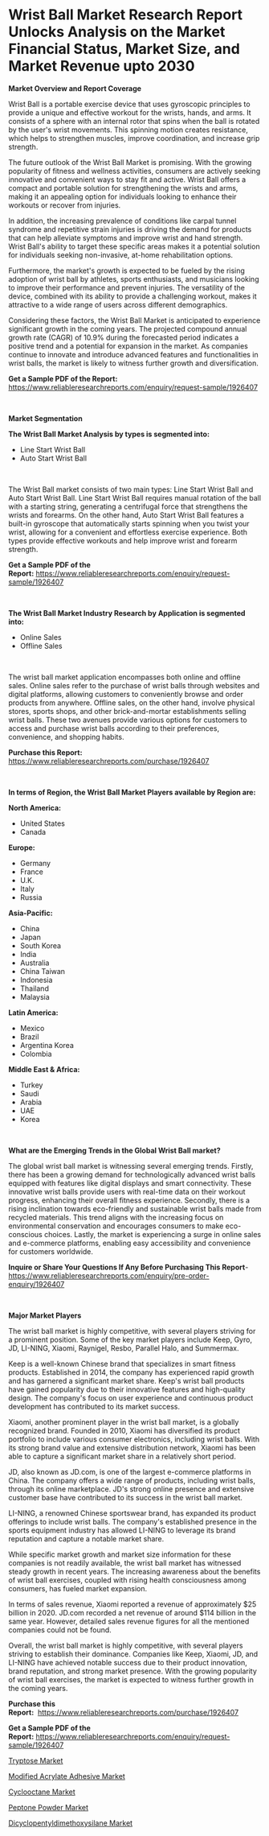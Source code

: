 <p><h1>Wrist Ball Market Research Report Unlocks Analysis on the Market Financial Status, Market Size, and Market Revenue upto 2030</h1></p><p><strong>Market Overview and Report Coverage</strong></p>
<p><p>Wrist Ball is a portable exercise device that uses gyroscopic principles to provide a unique and effective workout for the wrists, hands, and arms. It consists of a sphere with an internal rotor that spins when the ball is rotated by the user's wrist movements. This spinning motion creates resistance, which helps to strengthen muscles, improve coordination, and increase grip strength.</p><p>The future outlook of the Wrist Ball Market is promising. With the growing popularity of fitness and wellness activities, consumers are actively seeking innovative and convenient ways to stay fit and active. Wrist Ball offers a compact and portable solution for strengthening the wrists and arms, making it an appealing option for individuals looking to enhance their workouts or recover from injuries.</p><p>In addition, the increasing prevalence of conditions like carpal tunnel syndrome and repetitive strain injuries is driving the demand for products that can help alleviate symptoms and improve wrist and hand strength. Wrist Ball's ability to target these specific areas makes it a potential solution for individuals seeking non-invasive, at-home rehabilitation options.</p><p>Furthermore, the market's growth is expected to be fueled by the rising adoption of wrist ball by athletes, sports enthusiasts, and musicians looking to improve their performance and prevent injuries. The versatility of the device, combined with its ability to provide a challenging workout, makes it attractive to a wide range of users across different demographics.</p><p>Considering these factors, the Wrist Ball Market is anticipated to experience significant growth in the coming years. The projected compound annual growth rate (CAGR) of 10.9% during the forecasted period indicates a positive trend and a potential for expansion in the market. As companies continue to innovate and introduce advanced features and functionalities in wrist balls, the market is likely to witness further growth and diversification.</p></p>
<p><strong>Get a Sample PDF of the Report:</strong> <a href="https://www.reliableresearchreports.com/enquiry/request-sample/1926407">https://www.reliableresearchreports.com/enquiry/request-sample/1926407</a></p>
<p>&nbsp;</p>
<p><strong>Market Segmentation</strong></p>
<p><strong>The Wrist Ball Market Analysis by types is segmented into:</strong></p>
<p><ul><li>Line Start Wrist Ball</li><li>Auto Start Wrist Ball</li></ul></p>
<p>&nbsp;</p>
<p><p>The Wrist Ball market consists of two main types: Line Start Wrist Ball and Auto Start Wrist Ball. Line Start Wrist Ball requires manual rotation of the ball with a starting string, generating a centrifugal force that strengthens the wrists and forearms. On the other hand, Auto Start Wrist Ball features a built-in gyroscope that automatically starts spinning when you twist your wrist, allowing for a convenient and effortless exercise experience. Both types provide effective workouts and help improve wrist and forearm strength.</p></p>
<p><strong>Get a Sample PDF of the Report:</strong>&nbsp;<a href="https://www.reliableresearchreports.com/enquiry/request-sample/1926407">https://www.reliableresearchreports.com/enquiry/request-sample/1926407</a></p>
<p>&nbsp;</p>
<p><strong>The Wrist Ball Market Industry Research by Application is segmented into:</strong></p>
<p><ul><li>Online Sales</li><li>Offline Sales</li></ul></p>
<p>&nbsp;</p>
<p><p>The wrist ball market application encompasses both online and offline sales. Online sales refer to the purchase of wrist balls through websites and digital platforms, allowing customers to conveniently browse and order products from anywhere. Offline sales, on the other hand, involve physical stores, sports shops, and other brick-and-mortar establishments selling wrist balls. These two avenues provide various options for customers to access and purchase wrist balls according to their preferences, convenience, and shopping habits.</p></p>
<p><strong>Purchase this Report:</strong>&nbsp; <a href="https://www.reliableresearchreports.com/purchase/1926407">https://www.reliableresearchreports.com/purchase/1926407</a></p>
<p>&nbsp;</p>
<p><strong>In terms of Region, the Wrist Ball Market Players available by Region are:</strong></p>
<p>
    <p> <strong> North America: </strong>
        <ul>
            <li>United States</li>
            <li>Canada</li>
        </ul>
        </p> 
    <p> <strong> Europe: </strong>
        <ul>
            <li>Germany</li>
            <li>France</li>
            <li>U.K.</li>
            <li>Italy</li>
            <li>Russia</li>
        </ul>
        </p> 
    <p> <strong> Asia-Pacific: </strong>
        <ul>
            <li>China</li>
            <li>Japan</li>
            <li>South Korea</li>
            <li>India</li>
            <li>Australia</li>
            <li>China Taiwan</li>
            <li>Indonesia</li>
            <li>Thailand</li>
            <li>Malaysia</li>
        </ul>
        </p> 
    <p> <strong> Latin America: </strong>
        <ul>
            <li>Mexico</li>
            <li>Brazil</li>
            <li>Argentina Korea</li>
            <li>Colombia</li>
        </ul>
        </p> 
    <p> <strong> Middle East & Africa: </strong>
        <ul>
            <li>Turkey</li>
            <li>Saudi</li>
            <li>Arabia</li>
            <li>UAE</li>
            <li>Korea</li>
        </ul>
    </p>
    </p>
<p>&nbsp;</p>
<p><strong>What are the Emerging Trends in the Global Wrist Ball market?</strong></p>
<p><p>The global wrist ball market is witnessing several emerging trends. Firstly, there has been a growing demand for technologically advanced wrist balls equipped with features like digital displays and smart connectivity. These innovative wrist balls provide users with real-time data on their workout progress, enhancing their overall fitness experience. Secondly, there is a rising inclination towards eco-friendly and sustainable wrist balls made from recycled materials. This trend aligns with the increasing focus on environmental conservation and encourages consumers to make eco-conscious choices. Lastly, the market is experiencing a surge in online sales and e-commerce platforms, enabling easy accessibility and convenience for customers worldwide.</p></p>
<p><strong>Inquire or Share Your Questions If Any Before Purchasing This Report</strong>- <a href="https://www.reliableresearchreports.com/enquiry/pre-order-enquiry/1926407">https://www.reliableresearchreports.com/enquiry/pre-order-enquiry/1926407</a></p>
<p>&nbsp;</p>
<p><strong>Major Market Players</strong></p>
<p><p>The wrist ball market is highly competitive, with several players striving for a prominent position. Some of the key market players include Keep, Gyro, JD, LI-NING, Xiaomi, Raynigel, Resbo, Parallel Halo, and Summermax.</p><p>Keep is a well-known Chinese brand that specializes in smart fitness products. Established in 2014, the company has experienced rapid growth and has garnered a significant market share. Keep's wrist ball products have gained popularity due to their innovative features and high-quality design. The company's focus on user experience and continuous product development has contributed to its market success.</p><p>Xiaomi, another prominent player in the wrist ball market, is a globally recognized brand. Founded in 2010, Xiaomi has diversified its product portfolio to include various consumer electronics, including wrist balls. With its strong brand value and extensive distribution network, Xiaomi has been able to capture a significant market share in a relatively short period.</p><p>JD, also known as JD.com, is one of the largest e-commerce platforms in China. The company offers a wide range of products, including wrist balls, through its online marketplace. JD's strong online presence and extensive customer base have contributed to its success in the wrist ball market.</p><p>LI-NING, a renowned Chinese sportswear brand, has expanded its product offerings to include wrist balls. The company's established presence in the sports equipment industry has allowed LI-NING to leverage its brand reputation and capture a notable market share.</p><p>While specific market growth and market size information for these companies is not readily available, the wrist ball market has witnessed steady growth in recent years. The increasing awareness about the benefits of wrist ball exercises, coupled with rising health consciousness among consumers, has fueled market expansion.</p><p>In terms of sales revenue, Xiaomi reported a revenue of approximately $25 billion in 2020. JD.com recorded a net revenue of around $114 billion in the same year. However, detailed sales revenue figures for all the mentioned companies could not be found.</p><p>Overall, the wrist ball market is highly competitive, with several players striving to establish their dominance. Companies like Keep, Xiaomi, JD, and LI-NING have achieved notable success due to their product innovation, brand reputation, and strong market presence. With the growing popularity of wrist ball exercises, the market is expected to witness further growth in the coming years.</p></p>
<p><strong>Purchase this Report:</strong>&nbsp;&nbsp;<a href="https://www.reliableresearchreports.com/purchase/1926407">https://www.reliableresearchreports.com/purchase/1926407</a></p>
<p></p>
<p><strong>Get a Sample PDF of the Report:</strong>&nbsp;<a href="https://www.reliableresearchreports.com/enquiry/request-sample/1926407">https://www.reliableresearchreports.com/enquiry/request-sample/1926407</a></p>
<p><p><a href="https://medium.com/@poem.snap.phase/tryptose-market-trends-and-market-analysis-forecasted-for-period-2023-2030-84394924680d">Tryptose Market</a></p><p><a href="https://medium.com/@inner.zone.room/modified-acrylate-adhesive-market-focuses-on-market-share-size-and-projected-forecast-till-2030-0f9592c61032">Modified Acrylate Adhesive Market</a></p><p><a href="https://medium.com/@late.bean.frame/analyzing-cyclooctane-market-global-industry-perspective-and-forecast-2023-to-2030-239d4a116041">Cyclooctane Market</a></p><p><a href="https://medium.com/@sight.lens.slot/peptone-powder-market-size-and-market-trends-complete-industry-overview-2023-to-2030-274ba6ddeb19">Peptone Powder Market</a></p><p><a href="https://medium.com/@favor.look.seal/dicyclopentyldimethoxysilane-market-focuses-on-market-share-size-and-projected-forecast-till-2030-8dc78f3bf2f7">Dicyclopentyldimethoxysilane Market</a></p></p>